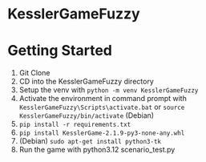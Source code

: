 # KesslerGameFuzzy

# Getting Started
1. Git Clone
2. CD into the KesslerGameFuzzy directory
3. Setup the venv with `python -m venv KesslerGameFuzzy`
3. Activate the environment in command prompt with `KesslerGameFuzzy\Scripts\activate.bat` or `source KesslerGameFuzzy/bin/activate` (Debian)
5. `pip install -r requirements.txt`
6. `pip install KesslerGame-2.1.9-py3-none-any.whl`
7. (Debian) `sudo apt-get install python3-tk`
8. Run the game with python3.12 scenario_test.py